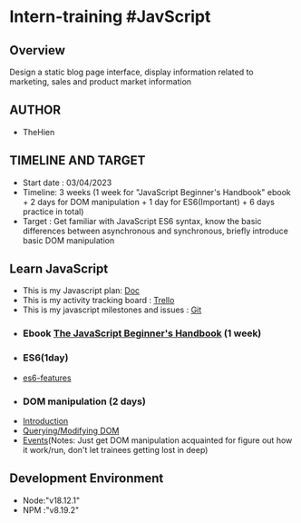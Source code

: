 # Intern-training #JavScript
## Overview
Design a static blog page interface, display information related to marketing, sales and product market information
## AUTHOR
- TheHien
## TIMELINE AND TARGET
- Start date : 03/04/2023
- Timeline: 3 weeks (1 week for "JavaScript Beginner's Handbook" ebook + 2 days for DOM manipulation + 1 day for ES6(Important) + 6 days practice in total)
- Target : Get familiar with JavaScript ES6 syntax, know the basic differences between asynchronous and synchronous, briefly introduce basic DOM manipulation
## Learn JavaScript
- This is my Javascript plan: [Doc](https://docs.google.com/document/d/1YM1YR_5xtU_-CZUXME2tIghIb-jotJY1CBV72uxnDdM/edit#heading=h.ar0k1bmftkqn)
- This is my activity tracking board : [Trello](https://trello.com/b/oxlgGnbn/duong-the-hien-agility-internship)
- This is my javascript milestones and issues : [Git](https://github.com/Agility-Internship/Duong-The-Hien-Javascript/milestone/1)
- ### Ebook [The JavaScript Beginner's Handbook](https://drive.google.com/file/d/1GUC9vvKTX0jOoPQ93wzrE5Z7a4BXVu9j/view?usp=sharing) (1 week)
- ### ES6(1day)
- [es6-features](http://es6-features.org/)
- ### DOM manipulation (2 days)
- [Introduction](https://www.digitalocean.com/community/tutorials/introduction-to-the-dom)
- [Querying/Modifying DOM](https://www.digitalocean.com/community/tutorials/how-to-modify-attributes-classes-and-styles-in-the-dom)
- [Events](https://www.digitalocean.com/community/tutorials/understanding-events-in-javascript)(Notes: Just get DOM manipulation acquainted for figure out how it work/run, don't let trainees getting lost in deep)
## Development Environment
- Node:"v18.12.1"
- NPM :"v8.19.2"
